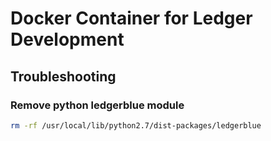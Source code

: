 # Docker Container for Ledger Development

## Troubleshooting

### Remove python ledgerblue module

```sh
rm -rf /usr/local/lib/python2.7/dist-packages/ledgerblue
``` 

